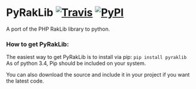 # PyRakLib [![Travis](https://img.shields.io/travis/jython234/PyRakLib.svg?style=flat-square)](https://travis-ci.org/jython234/PyRakLib) [![PyPI](https://img.shields.io/pypi/v/PyRakLib.svg?style=flat-square)]()
A port of the PHP RakLib library to python.

### How to get PyRakLib:

The easiest way to get PyRakLib is to install via pip:
```pip install pyraklib```
As of python 3.4, Pip should be included on your system.

You can also download the source and include it in your project if you want the latest code.
